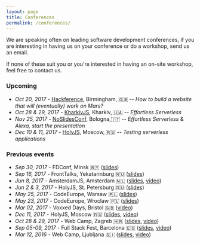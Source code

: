 ```yaml
---
layout: page
title: Conferences
permalink: /conferences/
---
```


We are speaking often on leading software development conferences, if you are interesting in having us on your conference or do a workshop, send us an email. 

If none of these suit you or you're interested in having an on-site workshop, feel free to contact us.

### Upcoming

- _Oct 20, 2017_ - [Hackference](https://2017.hackference.co.uk), Birmingham, 🇬🇧 -- _How to build a website that will (eventually) work on Mars?_
- _Oct 28 & 29, 2017_ - [KharkivJS](http://kharkivjs.org), Kharkiv, 🇺🇦 -- _Effortless Serverless_
- _Nov 25, 2017_ - [NoSlidesConf](http://www.noslidesconf.net), Bologna,🇮🇹  -- _Effortless Serverless_ & _Alexa, start the presentation_
- _Dec 10 & 11, 2017_ - [HolyJS](https://holyjs-moscow.ru/talks/5hfhepewii0iesi46gmgou/), Moscow, 🇷🇺 -- _Testing serverless applications_

### Previous events

- _Sep 30, 2017_ - FDConf, Minsk 🇧🇾 ([slides](https://speakerdeck.com/slobodan/8-half-things-about-serverless-fdconf-2017))
- _Sep 16, 2017_ - FrontTalks, Yekatarinburg 🇷🇺 ([slides](https://speakerdeck.com/slobodan/8-half-things-about-serverless-fronttalks))
- _Jun 8, 2017_ - AmsterdamJS, Amsterdam 🇳🇱 ([slides](https://speakerdeck.com/slobodan/the-hitchhikers-guide-to-the-serverless-galaxy-amsterdamjs), [video](https://youtu.be/FbjZZTawzIU))
- _Jun 2 & 3, 2017_ - HolyJS, St. Petersburg 🇷🇺 ([slides](https://speakerdeck.com/slobodan/8-1-2-things-about-serverless-with-node-dot-js-holyjs-piter-2017))
- _May 25, 2017_ - CodeEurope, Warsaw 🇵🇱 ([slides](https://speakerdeck.com/slobodan/the-hitchhikers-guide-to-the-serverless-galaxy-codeeurope-2017-wroclaw-and-warsaw))
- _May 23, 2017_ - CodeEurope, Wroclaw 🇵🇱 ([slides](https://speakerdeck.com/slobodan/the-hitchhikers-guide-to-the-serverless-galaxy-codeeurope-2017-wroclaw-and-warsaw))
- _Mar 02, 2017_ - Voxxed Days, Bristol 🇬🇧 ([video](https://youtu.be/vh6oq4v715s))
- _Dec 11, 2017_ - HolyJS, Moscow 🇷🇺 ([slides](https://speakerdeck.com/slobodan/dr-strangelove-or-how-i-learned-to-stop-worrying-and-love-the-serverless-chatbots-holyjs-2016), [video](https://youtu.be/hRkK3xCYJ1g))
- _Oct 28 & 29, 2017_ - Web Camp, Zagreb 🇭🇷 ([slides](https://speakerdeck.com/slobodan/how-to-build-a-website-that-will-eventually-work-on-mars-v1-dot-1-0-webcamp-zagreb-2016), [video](https://youtu.be/9xxmV4q6JEQ))
- _Sep 05-09, 2017_ - Full Stack Fest, Barcelona 🇪🇸 ([slides](https://speakerdeck.com/slobodan/how-to-build-a-website-that-will-eventually-work-on-mars), [video](https://youtu.be/7rlEidtXlZg))
- _Mar 12, 2016_ - Web Camp, Ljubljana 🇸🇮 ([slides](https://speakerdeck.com/slobodan/offline-web-apps), [video](http://video.webcamp.si/wc2016_stojanovic_offline_web_apps/))
